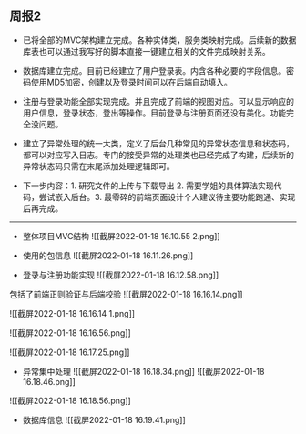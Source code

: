 
## 周报2
- 已将全部的MVC架构建立完成。各种实体类，服务类映射完成。后续新的数据库表也可以通过我写好的脚本直接一键建立相关的文件完成映射关系。

- 数据库建立完成。目前已经建立了用户登录表。内含各种必要的字段信息。密码使用MD5加密，创建以及登录时间可以在后端自动填入。

- 注册与登录功能全部实现完成。并且完成了前端的视图对应。可以显示响应的用户信息，登录状态，登出等操作。目前登录与注册页面还没有美化。功能完全没问题。

- 建立了异常处理的统一大类，定义了后台几种常见的异常状态信息和状态码，都可以对应写入日志。专门的接受异常的处理类也已经完成了构建，后续新的异常状态码只需在末尾添加处理逻辑即可。

- 下一步内容：1. 研究文件的上传与下载导出 2. 需要学姐的具体算法实现代码，尝试嵌入后台。3. 最零碎的前端页面设计个人建议待主要功能跑通、实现后再完成。



---
- 整体项目MVC结构
![[截屏2022-01-18 16.10.55 2.png]]

- 使用的包信息
![[截屏2022-01-18 16.11.26.png]]

- 登录与注册功能实现
![[截屏2022-01-18 16.12.58.png]]

包括了前端正则验证与后端校验
![[截屏2022-01-18 16.16.14.png]]

![[截屏2022-01-18 16.16.14 1.png]]


![[截屏2022-01-18 16.16.56.png]]

![[截屏2022-01-18 16.17.25.png]]


- 异常集中处理
![[截屏2022-01-18 16.18.34.png]]
![[截屏2022-01-18 16.18.46.png]]

![[截屏2022-01-18 16.18.56.png]]

- 数据库信息
![[截屏2022-01-18 16.19.41.png]]